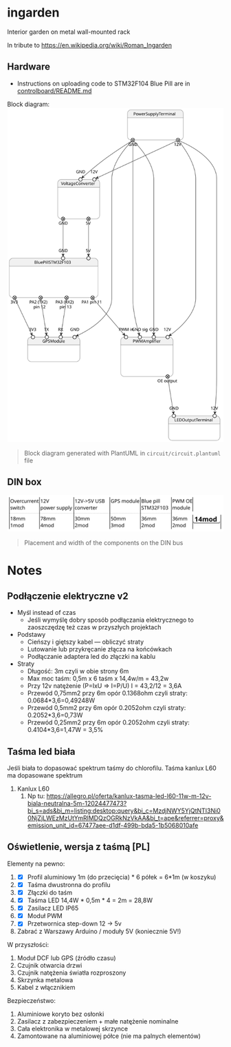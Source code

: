 # ingarden
Interior garden on metal wall-mounted rack

In tribute to https://en.wikipedia.org/wiki/Roman_Ingarden

## Hardware

- Instructions on uploading code to STM32F104 Blue Pill are in [controlboard/README.md](controlboard/README.md)

Block diagram:
![Ingarden hardware block diagram](./circuit/circuit.svg)
> Block diagram generated with PlantUML in `circuit/circuit.plantuml` file



## DIN box

![Din box placement](./circuit/din-placement.svg)
> Placement and width of the components on the DIN bus



# Notes

## Podłączenie elektryczne v2

- Myśl instead of czas
  - Jeśli wymyślę dobry sposób podłączania elektrycznego to zaoszczędzę też czas w przyszłych projektach
- Podstawy
  - Cieńszy i giętszy kabel — obliczyć straty
  - Lutowanie lub przykręcanie złącza na końcówkach
  - Podłączanie adaptera led do złączki na kablu
- Straty
  - Długość: 3m czyli w obie strony 6m
  - Max moc taśm: 0,5m x 6 taśm x 14,4w/m = 43,2w
  - Przy 12v natężenie (P=IxU => I=P/U) I = 43,2/12 = 3,6A
  - Przewód 0,75mm2 przy 6m opór 0.1368ohm czyli straty: 0.0684*3,6=0,49248W
  - Przewód 0,5mm2 przy 6m opór 0.2052ohm czyli straty: 0.2052*3,6=0,73W
  - Przewód 0,25mm2 przy 6m opór 0.2052ohm czyli straty: 0.4104*3,6=1,47W = 3,5%



## Taśma led biała

Jeśli biała to dopasować spektrum taśmy do chlorofilu. Taśma kanlux L60 ma dopasowane spektrum

1. Kanlux L60
   1. Np tu: https://allegro.pl/oferta/kanlux-tasma-led-l60-11w-m-12v-biala-neutralna-5m-12024477473?bi_s=ads&bi_m=listing:desktop:query&bi_c=MzdjNWY5YjQtNTI3Ni00NjZjLWEzMzUtYmRlMDQzOGRkNzVkAA&bi_t=ape&referrer=proxy&emission_unit_id=67477aee-d1df-499b-bda5-1b5068010afe



## Oświetlenie, wersja z taśmą [PL]

Elementy na pewno:

1. - [x] Profil aluminiowy 1m (do przecięcia) * 6 półek = 6*1m (w koszyku)
2. - [x] Taśma dwustronna do profilu
3. - [x] Złączki do taśm
4. - [x] Taśma LED 14,4W * 0,5m * 4 = 2m = 28,8W
5. - [x] Zasilacz LED IP65
6. - [x] Moduł PWM
7. - [x] Przetwornica step-down 12 -> 5v
8. Zabrać z Warszawy Arduino / moduły 5V (koniecznie 5V!)

W przyszłości:

1. Moduł DCF lub GPS (źródło czasu)
2. Czujnik otwarcia drzwi
3. Czujnik natężenia światła rozproszony
4. Skrzynka metalowa
5. Kabel z włącznikiem

Bezpieczeństwo:

1. Aluminiowe koryto bez osłonki
2. Zasilacz z zabezpieczeniem + małe natężenie nominalne
3. Cała elektronika w metalowej skrzynce
4. Zamontowane na aluminiowej półce (nie ma palnych elementów)




